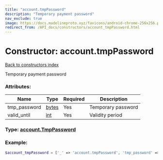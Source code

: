 ```yaml
---
title: "account.tmpPassword"
description: "Temporary payment password"
nav_exclude: true
image: https://docs.madelineproto.xyz/favicons/android-chrome-256x256.png
redirect_from: /API_docs/constructors/account_tmpPassword.html
---
```

# Constructor: account.tmpPassword  
[Back to constructors index](/API_docs/constructors/index.md)



Temporary payment password

### Attributes:

| Name     |    Type       | Required | Description |
|----------|---------------|----------|-------------|
|tmp\_password|[bytes](/API_docs/types/bytes.md) | Yes|Temporary password|
|valid\_until|[int](/API_docs/types/int.md) | Yes|Validity period|



### Type: [account.TmpPassword](/API_docs/types/account.TmpPassword.md)


### Example:

```php
$account_tmpPassword = ['_' => 'account.tmpPassword', 'tmp_password' => 'bytes', 'valid_until' => int];
```  
